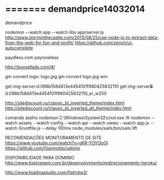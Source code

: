 
=======
demandprice14032014
===================

demandprice

nodemon --watch app --watch libs app/server.js
http://www.storminthecastle.com/2013/08/25/use-node-js-to-extract-data-from-the-web-for-fun-and-profit/
https://github.com/zensh/ui-autocomplete

paydless.com
paynowless

http://buysellads.com/#/

gm convert logo: logo.jpg
gm convert logo.jpg win:


get img-server:d:098b158d413e4454101f980425832110
get img-server:lock:d:098b158d413e4454101f980425832110_ar_w250


http://sitediscount.ru/classic_bl_inverted_theme/index.html
http://sitediscount.ru/classic_bl_inverted_alt_theme/index.html

comando atalho nodemon
C:\Windows\System32\cmd.exe /K nodemon --watch assets --watch config --watch api --watch views --watch app.js --watch Gruntfile.js --delay 100ms node_modules/sails/bin/sails lift


RECOMENDAÇÕES 
MONITORAMENTO DE SITE
https://www.youtube.com/watch?v=gKR-YOYOpOI
https://github.com/fzaninotto/uptime

DISPONIBILIDADE PARA DOMINIO
http://www.tiselvagem.com.br/desenvolvimento/redirecionamento-heroku/

http://www.bublinastudio.com/flattybs3/
